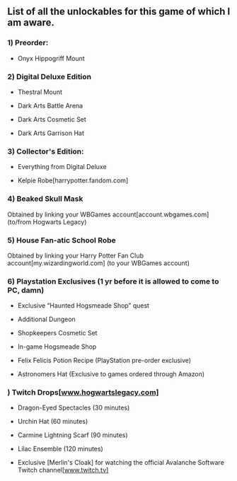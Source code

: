 
## List of all the unlockables for this game of which I am aware.

  

### 1) Preorder:


- Onyx Hippogriff Mount


### 2) Digital Deluxe Edition

- Thestral Mount

- Dark Arts Battle Arena

- Dark Arts Cosmetic Set

- Dark Arts Garrison Hat

### 3) Collector's Edition:

- Everything from Digital Deluxe

- Kelpie Robe[harrypotter.fandom.com]

  
  

### 4) Beaked Skull Mask

Obtained by linking your WBGames account[account.wbgames.com] (to/from Hogwarts Legacy)

  

### 5) House Fan-atic School Robe

Obtained by linking your Harry Potter Fan Club account[my.wizardingworld.com] (to your WBGames account)

  

### 6) Playstation Exclusives (1 yr before it is allowed to come to PC, damn)

  

- Exclusive “Haunted Hogsmeade Shop” quest

- Additional Dungeon

- Shopkeepers Cosmetic Set

- In-game Hogsmeade Shop

- Felix Felicis Potion Recipe (PlayStation pre-order exclusive)

- Astronomers Hat (Exclusive to games ordered through Amazon)

  
  

### ) Twitch Drops[www.hogwartslegacy.com]

- Dragon-Eyed Spectacles (30 minutes)

- Urchin Hat (60 minutes)

- Carmine Lightning Scarf (90 minutes)

- Lilac Ensemble (120 minutes)

- Exclusive [Merlin's Cloak] for watching the official Avalanche Software Twitch channel[www.twitch.tv]
